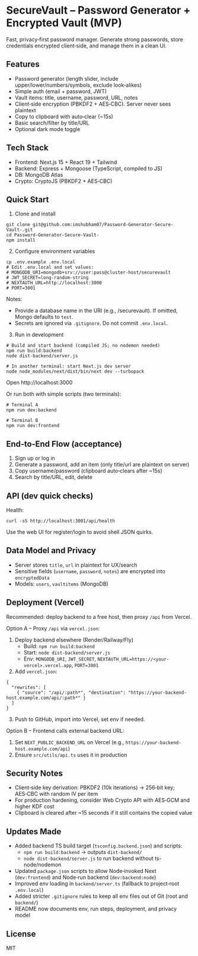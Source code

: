 # SecureVault – Password Generator + Encrypted Vault (MVP)

Fast, privacy‑first password manager. Generate strong passwords, store credentials encrypted client‑side, and manage them in a clean UI.

## Features
- Password generator (length slider, include upper/lower/numbers/symbols, exclude look‑alikes)
- Simple auth (email + password, JWT)
- Vault items: title, username, password, URL, notes
- Client‑side encryption (PBKDF2 + AES‑CBC). Server never sees plaintext
- Copy to clipboard with auto‑clear (~15s)
- Basic search/filter by title/URL
- Optional dark mode toggle

## Tech Stack
- Frontend: Next.js 15 + React 19 + Tailwind
- Backend: Express + Mongoose (TypeScript, compiled to JS)
- DB: MongoDB Atlas
- Crypto: CryptoJS (PBKDF2 + AES‑CBC)

## Quick Start
1) Clone and install
```
git clone git@github.com:imshubham07/Password-Generator-Secure-Vault-.git
cd Password-Generator-Secure-Vault-
npm install
```

2) Configure environment variables
```
cp .env.example .env.local
# Edit .env.local and set values:
# MONGODB_URI=mongodb+srv://user:pass@cluster-host/securevault
# JWT_SECRET=long-random-string
# NEXTAUTH_URL=http://localhost:3000
# PORT=3001
```
Notes:
- Provide a database name in the URI (e.g., /securevault). If omitted, Mongo defaults to `test`.
- Secrets are ignored via `.gitignore`. Do not commit `.env.local`.

3) Run in development
```
# Build and start backend (compiled JS; no nodemon needed)
npm run build:backend
node dist-backend/server.js

# In another terminal: start Next.js dev server
node node_modules/next/dist/bin/next dev --turbopack
```
Open http://localhost:3000

Or run both with simple scripts (two terminals):
```
# Terminal A
npm run dev:backend

# Terminal B
npm run dev:frontend
```

## End‑to‑End Flow (acceptance)
1) Sign up or log in
2) Generate a password, add an item (only title/url are plaintext on server)
3) Copy username/password (clipboard auto‑clears after ~15s)
4) Search by title/URL, edit, delete

## API (dev quick checks)
Health:
```
curl -sS http://localhost:3001/api/health
```
Use the web UI for register/login to avoid shell JSON quirks.

## Data Model and Privacy
- Server stores `title`, `url` in plaintext for UX/search
- Sensitive fields (`username`, `password`, `notes`) are encrypted into `encryptedData`
- Models: `users`, `vaultitems` (MongoDB)

## Deployment (Vercel)
Recommended: deploy backend to a free host, then proxy `/api` from Vercel.

Option A – Proxy `/api` via `vercel.json`:
1) Deploy backend elsewhere (Render/Railway/Fly)
   - Build: `npm run build:backend`
   - Start: `node dist-backend/server.js`
   - Env: `MONGODB_URI`, `JWT_SECRET`, `NEXTAUTH_URL=https://<your-vercel>.vercel.app`, `PORT=3001`
2) Add `vercel.json`:
```
{
  "rewrites": [
    { "source": "/api/:path*", "destination": "https://your-backend-host.example.com/api/:path*" }
  ]
}
```
3) Push to GitHub, import into Vercel, set env if needed.

Option B – Frontend calls external backend URL:
1) Set `NEXT_PUBLIC_BACKEND_URL` on Vercel (e.g., `https://your-backend-host.example.com/api`)
2) Ensure `src/utils/api.ts` uses it in production

## Security Notes
- Client‑side key derivation: PBKDF2 (10k iterations) → 256‑bit key; AES‑CBC with random IV per item
- For production hardening, consider Web Crypto API with AES‑GCM and higher KDF cost
- Clipboard is cleared after ~15 seconds if it still contains the copied value

## Updates Made
- Added backend TS build target (`tsconfig.backend.json`) and scripts:
  - `npm run build:backend` → outputs `dist-backend/`
  - `node dist-backend/server.js` to run backend without ts-node/nodemon
- Updated `package.json` scripts to allow Node‑invoked Next (`dev:frontend`) and Node‑run backend (`dev:backend:node`)
- Improved env loading in `backend/server.ts` (fallback to project‑root `.env.local`)
- Added stricter `.gitignore` rules to keep all env files out of Git (root and `backend/`)
- README now documents env, run steps, deployment, and privacy model

## License
MIT
